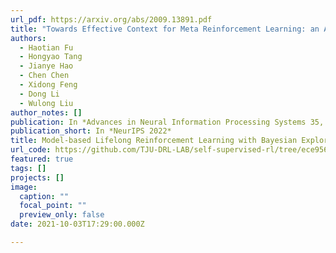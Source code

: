 ```yaml
---
url_pdf: https://arxiv.org/abs/2009.13891.pdf
title: "Towards Effective Context for Meta Reinforcement Learning: an Approach based on Contrastive Learning"
authors:
  - Haotian Fu
  - Hongyao Tang
  - Jianye Hao
  - Chen Chen
  - Xidong Feng
  - Dong Li
  - Wulong Liu
author_notes: []
publication: In *Advances in Neural Information Processing Systems 35, December 2022*
publication_short: In *NeurIPS 2022*
title: Model-based Lifelong Reinforcement Learning with Bayesian Exploration
url_code: https://github.com/TJU-DRL-LAB/self-supervised-rl/tree/ece95621b8c49f154f96cf7d395b95362a3b3d4e/RL_with_Environment_Representation/ccm
featured: true
tags: []
projects: []
image:
  caption: ""
  focal_point: ""
  preview_only: false
date: 2021-10-03T17:29:00.000Z

---
```

